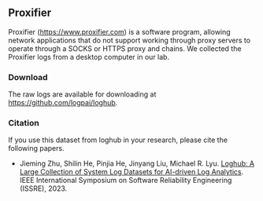 ## Proxifier

Proxifier (https://www.proxifier.com) is a software program, allowing network applications that do not support working through proxy servers to operate through a SOCKS or HTTPS proxy and chains. We collected the Proxifier logs from a desktop computer in our lab. 

### Download
The raw logs are available for downloading at https://github.com/logpai/loghub.

### Citation
If you use this dataset from loghub in your research, please cite the following papers.
+ Jieming Zhu, Shilin He, Pinjia He, Jinyang Liu, Michael R. Lyu. [Loghub: A Large Collection of System Log Datasets for AI-driven Log Analytics](https://arxiv.org/abs/2008.06448). IEEE International Symposium on Software Reliability Engineering (ISSRE), 2023.